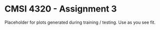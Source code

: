 # CMSI 4320 - Assignment 3

Placeholder for plots generated during training / testing. Use as you see fit.